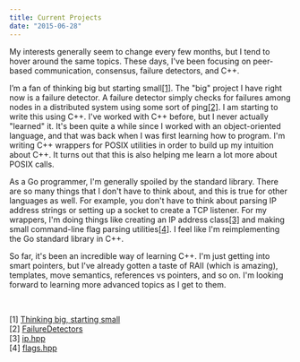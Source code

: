 ```yaml
---
title: Current Projects
date: "2015-06-28"
---
```


My interests generally seem to change every few months, but I tend to hover around the same topics. These days, I've been focusing on peer-based communication, consensus, failure detectors, and C++.

I’m a fan of thinking big but starting small<a class='ref' href='#endnote-ref-1'>[1]</a>. The "big" project I have right now is a failure detector. A failure detector simply checks for failures among nodes in a distributed system using some sort of ping<a class='ref' href='#endnote-ref-2'>[2]</a>. I am starting to write this using C++. I've worked with C++ before, but I never actually "learned" it. It's been quite a while since I worked with an object-oriented language, and that was back when I was first learning how to program. I'm writing C++ wrappers for POSIX utilities in order to build up my intuition about C++. It turns out that this is also helping me learn a lot more about POSIX calls.

As a Go programmer, I'm generally spoiled by the standard library. There are so many things that I don't have to think about, and this is true for other languages as well. For example, you don't have to think about parsing IP address strings or setting up a socket to create a TCP listener. For my wrappers, I'm doing things like creating an IP address class<a class='ref' href='#endnote-ref-3'>[3]</a> and making small command-line flag parsing utilities<a class='ref' href='#endnote-ref-4'>[4]</a>. I feel like I'm reimplementing the Go standard library in C++.

So far, it's been an incredible way of learning C++. I'm just getting into smart pointers, but I've already gotten a taste of RAII (which is amazing), templates, move semantics, references vs pointers, and so on. I'm looking forward to learning more advanced topics as I get to them.

<br/>

<a class='endnote' name='endnote-ref-1'>[1]</a> [Thinking big, starting small](https://medium.com/@preetamjinka/thinking-big-starting-small-b0719ac9604)  
<a class='endnote' name='endnote-ref-2'>[2]</a> [FailureDetectors](http://www.cs.yale.edu/homes/aspnes/pinewiki/FailureDetectors.html)  
<a class='endnote' name='endnote-ref-3'>[3]</a> [ip.hpp](https://github.com/Preetam/cpplibs/blob/39a9eee62112edb08bc2a3388e6bd5b5e1cd2242/include/ip.hpp)  
<a class='endnote' name='endnote-ref-4'>[4]</a> [flags.hpp](https://github.com/Preetam/cpplibs/blob/39a9eee62112edb08bc2a3388e6bd5b5e1cd2242/include/flags.hpp)

